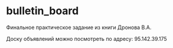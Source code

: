 # bulletin_board
Финальное практическое задание из книги Дронова В.А. 

Доску объявлений можно посмотреть по адресу:
95.142.39.175
